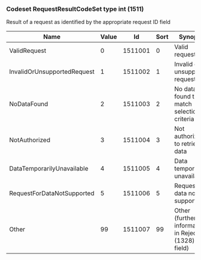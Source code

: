 ### Codeset RequestResultCodeSet type int (1511)

Result of a request as identified by the appropriate request ID field

| Name                        | Value | Id      | Sort | Synopsis                                               |
|-----------------------------|-------|---------|------|--------------------------------------------------------|
| ValidRequest                | 0     | 1511001 | 0    | Valid request                                          |
| InvalidOrUnsupportedRequest | 1     | 1511002 | 1    | Invalid or unsupported request                         |
| NoDataFound                 | 2     | 1511003 | 2    | No data found that match selection criteria            |
| NotAuthorized               | 3     | 1511004 | 3    | Not authorized to retrieve data                        |
| DataTemporarilyUnavailable  | 4     | 1511005 | 4    | Data temporarily unavailable                           |
| RequestForDataNotSupported  | 5     | 1511006 | 5    | Request for data not supported                         |
| Other                       | 99    | 1511007 | 99   | Other (further information in RejectText (1328) field) |

